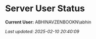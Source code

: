 ﻿# Server User Status

**Current User:** ABHINAVZENBOOKN\abhin

_Last updated: 2025-02-10 20:40:09_
